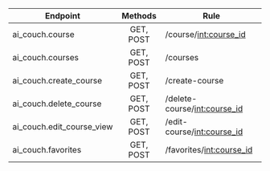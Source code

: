 |Endpoint|Methods|Rule|                          
|---|:-:|---|
|ai_couch.course|                 GET, POST|  /course/<int:course_id>       |
|ai_couch.courses|                GET, POST|  /courses                      |
|ai_couch.create_course|          GET, POST|  /create-course                |
|ai_couch.delete_course|          GET, POST|  /delete-course/<int:course_id>|
|ai_couch.edit_course_view|       GET, POST|  /edit-course/<int:course_id>  |
|ai_couch.favorites|              GET, POST|  /favorites/<int:course_id>    |